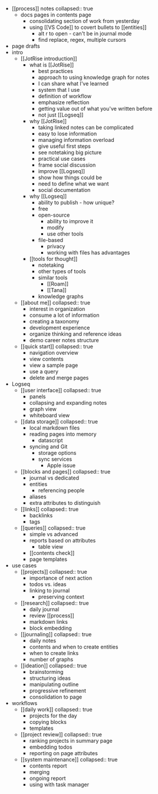 - [[process]] notes
  collapsed:: true
	- docs pages in contents page
		- consolidating section of work from yesterday
		- using [[VS Code]] to covert bullets to [[entities]]
			- alt r to open - can't be in journal mode
			- find replace, regex, multiple cursors
- page drafts
- intro
	- [[JotRise introduction]]
		- what is [[JotRise]]
			- best practices
			- approach to using knowledge graph for notes
			- I can share what I've learned
			- system that I use
			- definition of workflow
			- emphasize reflection
			- getting value out of what you've written before
			- not just [[Logseq]]
		- why [[JotRise]]
			- taking linked notes can be complicated
			- easy to lose information
			- managing information overload
			- give useful first steps
			- see notetaking big picture
			- practical use cases
			- frame social discussion
			- improve [[Logseq]]
			- show how things could be
			- need to define what we want
			- social documentation
		- why [[Logseq]]
			- ability to publish - how unique?
			- free
			- open-source
				- ability to improve it
				- modify
				- use other tools
			- file-based
				- privacy
				- working with files has advantages
		- [[tools for thought]]
			- notetaking
			- other types of tools
			- similar tools
				- [[Roam]]
				- [[Tana]]
			- knowledge graphs
	- [[about me]]
	  collapsed:: true
		- interest in organization
		- consume a lot of information
		- creating a taxonomy
		- development experience
		- organize thinking and reference ideas
		- demo career notes structure
	- [[quick start]]
	  collapsed:: true
		- navigation overview
		- view contents
		- view a sample page
		- use a query
		- delete and merge pages
- Logseq
	- [[user interface]]
	  collapsed:: true
		- panels
		- collapsing and expanding notes
		- graph view
		- whiteboard view
	- [[data storage]]
	  collapsed:: true
		- local markdown files
		- reading pages into memory
			- datascript
		- syncing and Git
			- storage options
			- sync services
				- Apple issue
	- [[blocks and pages]]
	  collapsed:: true
		- journal vs dedicated
		- entities
			- referencing people
		- aliases
		- extra attributes to distinguish
	- [[links]]
	  collapsed:: true
		- backlinks
		- tags
	- [[queries]]
	  collapsed:: true
		- simple vs advanced
		- reports based on attributes
			- table view
		- [[contents check]]
		- page templates
- use cases
	- [[projects]]
	  collapsed:: true
		- importance of next action
		- todos vs. ideas
		- linking to journal
			- preserving context
	- [[research]]
	  collapsed:: true
		- daily journal
		- review [[process]]
		- markdown links
		- block embedding
	- [[journaling]]
	  collapsed:: true
		- daily notes
		- contents and when to create entities
		- when to create links
		- number of graphs
	- [[ideation]]
	  collapsed:: true
		- brainstorming
		- structuring ideas
		- manipulating outline
		- progressive refinement
		- consolidation to page
- workflows
	- [[daily work]]
	  collapsed:: true
		- projects for the day
		- copying blocks
		- templates
	- [[project review]]
	  collapsed:: true
		- ranking projects in summary page
		- embedding todos
		- reporting on page attributes
	- [[system maintenance]]
	  collapsed:: true
		- contents report
		- merging
		- ongoing report
		- using with task manager